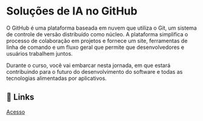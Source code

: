 
# Soluções de IA no GitHub

O GitHub é uma plataforma baseada em nuvem que utiliza o Git, um sistema de controle de versão distribuído como núcleo. A plataforma simplifica o processo de colaboração em projetos e fornece um site, ferramentas de linha de comando e um fluxo geral que permite que desenvolvedores e usuários trabalhem juntos.
 
Durante o curso, você vai  embarcar nesta jornada, em que estará contribuindo para o futuro do desenvolvimento do software e todas as tecnologias alimentadas por aplicativos.
 


## 🔗 Links
[Acesso](https://www.ev.org.br/cursos/github)
